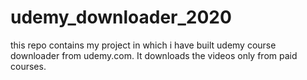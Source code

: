 # udemy_downloader_2020
this repo contains my project in which i have built udemy course downloader from udemy.com.  It downloads the videos only from paid courses.
